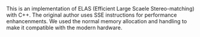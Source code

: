 This is an implementation of ELAS (Efficient Large Scaele Stereo-matching) with C++. The original author uses SSE instructions for performance enhancenments. We used the normal memory allocation and handling to make it compatible with the modern hardware.
